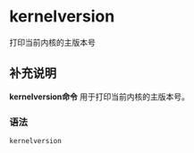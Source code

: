 kernelversion
===

打印当前内核的主版本号

## 补充说明

**kernelversion命令** 用于打印当前内核的主版本号。

###  语法

```
kernelversion
```


